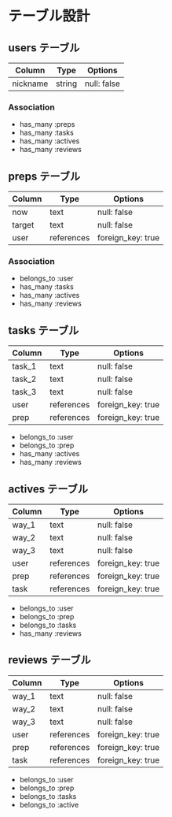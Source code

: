 # テーブル設計

## users テーブル
| Column           | Type   | Options     |
| ---------------- | ------ | ----------- |
| nickname         | string | null: false |

### Association
- has_many :preps
- has_many :tasks
- has_many :actives
- has_many :reviews


## preps テーブル
| Column                | Type       | Options           |
| --------------------- | ---------- | ----------------- |
| now                   | text       | null: false       |
| target                | text       | null: false       |
| user                  | references | foreign_key: true |

### Association
- belongs_to :user
- has_many   :tasks
- has_many   :actives
- has_many   :reviews


## tasks テーブル
| Column             | Type       | Options           |
| ------------------ | ---------- | ----------------- |
| task_1             | text       | null: false       |
| task_2             | text       | null: false       |
| task_3             | text       | null: false       |
| user               | references | foreign_key: true |
| prep               | references | foreign_key: true |

- belongs_to :user
- belongs_to :prep
- has_many   :actives
- has_many   :reviews

## actives テーブル
| Column             | Type       | Options           |
| ------------------ | ---------- | ----------------- |
| way_1              | text       | null: false       |
| way_2              | text       | null: false       |
| way_3              | text       | null: false       |
| user               | references | foreign_key: true |
| prep               | references | foreign_key: true |
| task               | references | foreign_key: true |

- belongs_to :user
- belongs_to :prep
- belongs_to :tasks
- has_many   :reviews

## reviews テーブル
| Column             | Type       | Options           |
| ------------------ | ---------- | ----------------- |
| way_1              | text       | null: false       |
| way_2              | text       | null: false       |
| way_3              | text       | null: false       |
| user               | references | foreign_key: true |
| prep               | references | foreign_key: true |
| task               | references | foreign_key: true |

- belongs_to :user
- belongs_to :prep
- belongs_to :tasks
- belongs_to :active
